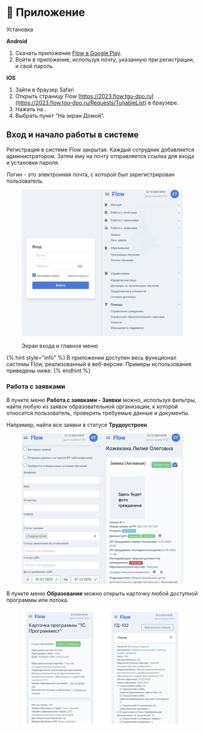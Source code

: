 # 📲 Приложение

&#x20;Установка&#x20;

**Android**

1. Скачать приложение  [Flow в Google Play](https://play.google.com/store/apps/details?id=ru.tgu\_dpo.flow.app\_2023.twa).
2. Войти в приложение, используя почту, указанную при регистрации, и свой пароль.

**IOS**

1. Зайти в браузер Safari
2. Открыть страницу Flow [https://2023.flow.tgu-dpo.ru](https://2023.flow.tgu-dpo.ru/Requests/TunableList) в браузере.
3. Нажать на <img src="https://lh5.googleusercontent.com/-hL7UL4PFy3jAarjhrsbtiD-655-RXpZAVOWMTB17_Sq0iOg64Smrorc8ORGb8KSzuTg8FOGNV4nj8zHjGa5E5nhEtjoi4PNzJNVKzI8--od-mwqxCbcb6--j8pi3dmTjCrocVYZqqQ5TGbs5g" alt="" data-size="line">.&#x20;
4. Выбрать пункт “На экран Домой”.

## Вход и начало работы в системе

Регистрация в системе  Flow закрытая. Каждый сотрудник добавляется администратором. Затем ему на почту отправляется ссылка для входа и установки пароля.

Логин - это электронная почта, с которой был зарегистрирован пользователь.&#x20;

<figure><img src="../.gitbook/assets/image (6).png" alt=""><figcaption><p>Экран входа и главное меню</p></figcaption></figure>

{% hint style="info" %}
В приложении доступен весь функционал системы Flow, реализованный в веб-версии.  Примеры использования приведены ниже.
{% endhint %}

### Работа с заявками

В пункте меню **Работа с заявками - Заявки** можно, используя фильтры, найти любую из заявок образовательной организации, к которой относится пользователь, проверить требуемые данные и документы.

Например, найти все заявки в статусе **Трудоустроен**.

<figure><img src="../.gitbook/assets/image (3).png" alt=""><figcaption></figcaption></figure>

В пункте меню **Образование** можно открыть карточку любой доступной программы или потока.&#x20;

<figure><img src="../.gitbook/assets/image (4).png" alt=""><figcaption></figcaption></figure>
